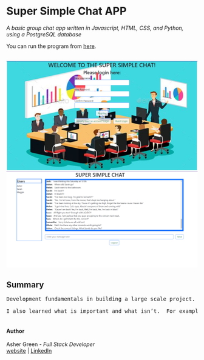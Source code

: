 # **Super Simple Chat APP**

*A basic group chat app written in Javascript, HTML, CSS, and Python, using a PostgreSQL database*

You can run the program from [here](https://twitter-showcase-app-ucxm.onrender.com).
<br /><br />

![screenshot](../login_screenshot.png/)
![screenshot](../screenshot2.png)

## **Summary**

<pre>
Development fundamentals in building a large scale project.  I started off with creating what I wanted it to look like and listing the features it will have.  I then start with the simple features first.and build out the UI.  I created a dummy list of users and messages to test the UI.  Then came the server portion.  I used Flask, because, well, I love Python and I also want to be able to practice programming in different languages and get the languages to work together complimenting each other.  I then managed to get the two talking to each other, and instead of the front end handling the registering and user logins as well as messages I now have the server doing it.  Then after the server was successfully handling calls from the UI, then came the juicy part, learning PostgreSQL.  I then created a simple database with two tables, one for users and one for messages and cross referenced the users to the messages.

I also learned what is important and what isn’t.  For example, when working with the messages, the message ID failed to update properly.  I didn’t bother wasting time to fix this because I knew that the database I was going to setup would handle the unique message IDs.

</pre>

#### **Author**

Asher Green - *Full Stack Developer* \
[website](http://ashergreen.ca) | [LinkedIn](https://www.linkedin.com/in/asher-green-6a96551/)
